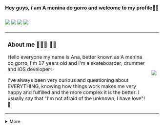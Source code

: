 ### Hey guys, i'am A menina do gorro and welcome to my profile🖖🏻

##
   
<div> 
  <a href="https://instagram.com/ameninadogorro" target="_blank"><img src="https://img.shields.io/badge/-Instagram-%23E4405F?style=for-the-badge&logo=instagram&logoColor=white" target="_blank"></a>
  <a href = "mailto:ameninadogorro@gmail.com"><img src="https://img.shields.io/badge/-Gmail-%23333?style=for-the-badge&logo=gmail&logoColor=white" target="_blank"></a>
  <a href="https://www.linkedin.com/in/ana-guimaraes-/" target="_blank"><img src="https://img.shields.io/badge/-LinkedIn-%230077B5?style=for-the-badge&logo=linkedin&logoColor=white" target="_blank"></a> 
   <a href="https://www.youtube.com/in/ameninadogorro-/" target="_blank"><img src="https://img.shields.io/badge/YouTube-FF0000?style=for-the-badge&logo=youtube&logoColor=white"></a> 
<div> 

###
<table border="0">
  <tr>
    <td>
    <h3> About me 👩🏼‍💻 🏳️‍🌈 </h3>
<p> Hello everyone my name is Ana, better known as A menina do gorro, I'm 17 years old and I'm a skateboarder, drummer and IOS developer✨</p> 
<p>I've always been very curious and questioning about EVERYTHING, knowing how things work makes me very happy and fulfilled and the more complex it is the better.
I usually say that "I'm not afraid of the unknown, I have love"!🤍</p>
    </td>
    <td>
    <img src="https://camo.githubusercontent.com/5d1447cdd60ec725231ef469f6e56f5d6d1858b53a7bab9e99842d7878cfaf3b/68747470733a2f2f7069637265772e6d652f7368617265496d672f7365637265742f3230323230382f39343039375f74587152645439302e706e67">
    </td>
  </tr>
</table>

<details>
  <summary> More </summary>
  <img src="https://github-readme-stats.vercel.app/api/top-langs/?username=ameninadogorro&layout=compact&bg_color=ffffff&text_color=4D71C1&title_color=456EBF">
</details>
<br/>
